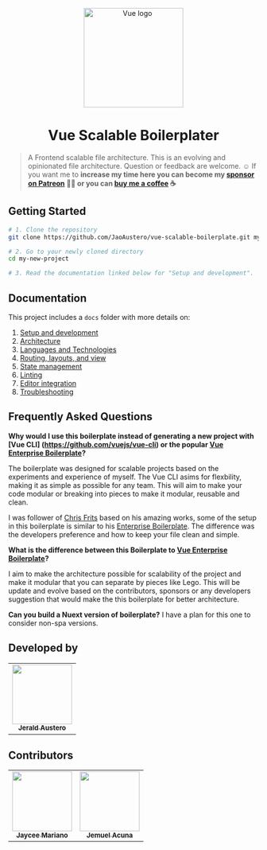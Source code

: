 <p align="center">
    <a href="https://vuejs.org/"
    target="_blank" 
    rel="noopener noreferrer">
        <img width="200"
            src="https://vuejs.org/images/logo.png"
            alt="Vue logo">
    </a>
</p>

<h1 align="center">
    Vue Scalable Boilerplater
</h1>

> A Frontend scalable file architecture. This is an evolving and opinionated file architecture. Question or feedback are welcome. ☺ If you want me to **increase my time here you can become my [sponsor on Patreon](https://www.patreon.com/jaoaustero) 🙏🏻 or you can [buy me a coffee](https://www.buymeacoffee.com/jaoaustero) ☕**

## Getting Started
```bash
# 1. Clone the repository
git clone https://github.com/JaoAustero/vue-scalable-boilerplate.git my-new-project

# 2. Go to your newly cloned directory
cd my-new-project

# 3. Read the documentation linked below for "Setup and development".
```

## Documentation

This project includes a `docs` folder with more details on:
1.  [Setup and development](docs/development.md)
1.  [Architecture](docs/architecture.md)
1.  [Languages and Technologies](docs/tech.md)
1.  [Routing, layouts, and view](docs/routing.md)
1.  [State management](docs/state.md)
1.  [Linting](docs/linting.md)
1.  [Editor integration](docs/editors.md)
1.  [Troubleshooting](docs/troubleshooting.md)

## Frequently Asked Questions

**Why would I use this boilerplate instead of generating a new project with [Vue CLI] (https://github.com/vuejs/vue-cli) or the popular [Vue Enterprise Boilerplate](https://github.com/chrisvfritz/vue-enterprise-boilerplate)?**

The boilerplate was designed for scalable projects based on the experiments and experience of myself. The Vue CLI
asims for flexbility, making it as simple as possible for any team. This will aim to make your code modular
or breaking into pieces to make it modular, reusable and clean.

I was follower of [Chris Frits](https://github.com/chrisvfritz/) based on his amazing works, some of the
setup in this boilerplate is similar to his [Enterprise Boilerplate](https://github.com/chrisvfritz/vue-enterprise-boilerplate). The difference was the developers preference and how to keep your file
clean and simple.

**What is the difference between this Boilerplate to [Vue Enterprise Boilerplate](https://github.com/chrisvfritz/vue-enterprise-boilerplate)?**

I aim to make the architecture possible for scalability of the project and make it modular that you can separate
by pieces like Lego. This will be update and evolve based on the contributors, sponsors or any developers
suggestion that would make the this boilerplate for better architecture.

**Can you build a Nuext version of boilerplate?**
I have a plan for this one to consider non-spa versions.

## Developed  by
<table>
    <tr>
        <td align="center"><a href="https://github.com/JaoAustero"><img height="120px" width="120px" src="https://avatars1.githubusercontent.com/u/15128024?s=460&u=4e7760ebc75d99f333001a253bc23def727eb512&v=4" style="max-width: 100%;"><br><sub><b>Jerald Austero</b></sub></a></td>
    </tr>
</table>

## Contributors
<table>
    <tr>
        <td align="center"><a href="https://github.com/jayceedaily"><img height="120px" width="120px" src="https://avatars0.githubusercontent.com/u/25096029?s=460&u=716ef260dc793c4762826ce27b645a2f112de07c&v=4" style="max-width: 100%;"><br><sub><b>Jaycee Mariano</b></sub></a></td>
        <td align="center"><a href="https://github.com/devjemuel"><img height="120px" width="120px" src="https://avatars3.githubusercontent.com/u/45628512?s=460&v=4" style="max-width: 100%;"><br><sub><b>Jemuel Acuna</b></sub></a></td>
    </tr>
</table>